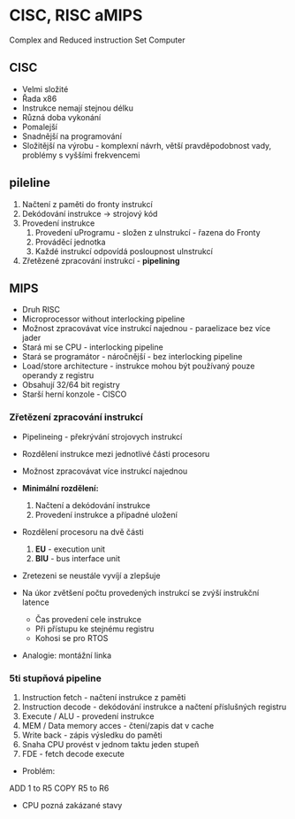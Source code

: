 # CISC, RISC aMIPS

Complex and Reduced instruction Set Computer

## CISC

- Velmi složité
- Řada x86
- Instrukce nemají stejnou délku
- Různá doba vykonání
- Pomalejší
- Snadnější na programování
- Složitější na výrobu - komplexní návrh, větší pravděpodobnost vady, problémy s vyššími frekvencemi

## pileline

1. Načtení z paměti do fronty instrukcí
2. Dekódování instrukce -> strojový kód
3. Provedení instrukce
   1. Provedení uProgramu - složen z uInstrukcí - řazena do Fronty
   2. Prováděcí jednotka
   3. Každé instrukcí odpovídá posloupnost uInstrukcí
4. Zřetězené zpracování instrukcí - **pipelining**

## MIPS

- Druh RISC
- Microprocessor without interlocking pipeline
- Možnost zpracovávat více instrukcí najednou - paraelizace bez více jader
- Stará mi se CPU - interlocking pipeline
- Stará se programátor - náročnější - bez interlocking pipeline
- Load/store architecture - instrukce mohou být používaný pouze operandy z registru
- Obsahují 32/64 bit registry
- Starší herní konzole - CISCO

### Zřetězení zpracování instrukcí

- Pipelineing - překrývání strojovych instrukcí
- Rozdělení instrukce mezi jednotlivé části procesoru
- Možnost zpracovávat více instrukcí najednou
- **Minimální rozdělení:**
  1. Načtení a dekódování instrukce
  2. Provedení instrukce a případné uložení

- Rozdělení procesoru na dvě části
  1. **EU** - execution unit
  2. **BIU** - bus interface unit
- Zretezeni se neustále vyvíjí a zlepšuje
- Na úkor zvětšení počtu provedených instrukcí se zvýší instrukční latence
  - Čas provedení cele instrukce
  - Při přístupu ke stejnému registru
  - Kohosi se pro RTOS
- Analogie: montážní linka

### 5ti stupňová pipeline

1. Instruction fetch - načtení instrukce z paměti
2. Instruction decode - dekódování instrukce a načtení příslušných registru
3. Execute / ALU - provedení instrukce
4. MEM / Data memory acces - čtení/zapis dat v cache
5. Write back - zápis výsledku do paměti
6. Snaha CPU provést v jednom taktu jeden stupeň
7. FDE - fetch decode execute

- Problém:

 ADD 1 to R5
 COPY R5 to R6

- CPU pozná zakázané stavy
